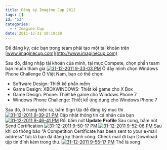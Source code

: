 ```yaml
---
title: Đăng ký Imagine Cup 2012
tags: []
id: '53'
categories:
  - - Imagine Cup
date: 2011-12-31 10:19:38
---
```


Để đăng ký, các bạn trong team phải tạo một tài khoản trên [www.imaginecup.com](http://www.imaginecup.com)
<!-- more -->
Sau đó, đăng nhập tài khoản của mình, tại mục Compete, chọn phần team bạn muốn tham gia [![31-12-2011 9-33-03 PM](http://cuoilennaocacban2.files.wordpress.com/2011/12/3112201193303pm_thumb.png "31-12-2011 9-33-03 PM")](http://cuoilennaocacban2.files.wordpress.com/2011/12/3112201193303pm.png) Ở đây mình chọn Windows Phone Challenge Ở Việt Nam, bạn có thể chọn:

*   Software Design: Thiết kế phần mềm
*   Game Design: XBOXWINDOWS: Thiết kế game cho X Box
*   Game Design: Phone: Thiết kế game cho Windows Phone 7
*   Windows Phone Challenge: Thiết kế ứng dụng cho Windows Phone 7

Sau đó, ở trang hiện ra, bấm Sign Up để đăng ký mục thi [![31-12-2011 9-39-21 PM](http://cuoilennaocacban2.files.wordpress.com/2011/12/3112201193921pm_thumb.png "31-12-2011 9-39-21 PM")](http://cuoilennaocacban2.files.wordpress.com/2011/12/3112201193921pm.png) Cập nhật thông tin cá nhân của bạn [![31-12-2011 9-46-41 PM](http://cuoilennaocacban2.files.wordpress.com/2011/12/3112201194641pm_thumb.png "31-12-2011 9-46-41 PM")](http://cuoilennaocacban2.files.wordpress.com/2011/12/3112201194641pm.png) Rồi bấm nút **Update Profile** Sau cùng, bấm nút Send Certification [![31-12-2011 9-50-17 PM](http://cuoilennaocacban2.files.wordpress.com/2011/12/3112201195017pm_thumb.png "31-12-2011 9-50-17 PM")](http://cuoilennaocacban2.files.wordpress.com/2011/12/3112201195017pm.png) [![31-12-2011 9-52-06 PM](http://cuoilennaocacban2.files.wordpress.com/2011/12/3112201195206pm_thumb.png "31-12-2011 9-52-06 PM")](http://cuoilennaocacban2.files.wordpress.com/2011/12/3112201195206pm.png) Sau khi có thông báo “A Competition Certificate has been sent to your e-mail address” tức là bạn đã đăng ký thành công. Check mail đi bạn Download tập tin đính kèm trong thư. [![31-12-2011 9-55-17 PM](http://cuoilennaocacban2.files.wordpress.com/2011/12/3112201195517pm_thumb.png "31-12-2011 9-55-17 PM")](http://cuoilennaocacban2.files.wordpress.com/2011/12/3112201195517pm.png) Thế là xong